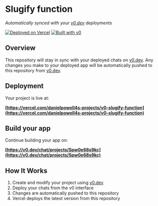 # Slugify function

*Automatically synced with your [v0.dev](https://v0.dev) deployments*

[![Deployed on Vercel](https://img.shields.io/badge/Deployed%20on-Vercel-black?style=for-the-badge&logo=vercel)](https://vercel.com/danielpowell4s-projects/v0-slugify-function)
[![Built with v0](https://img.shields.io/badge/Built%20with-v0.dev-black?style=for-the-badge)](https://v0.dev/chat/projects/Spw0e68s9kc)

## Overview

This repository will stay in sync with your deployed chats on [v0.dev](https://v0.dev).
Any changes you make to your deployed app will be automatically pushed to this repository from [v0.dev](https://v0.dev).

## Deployment

Your project is live at:

**[https://vercel.com/danielpowell4s-projects/v0-slugify-function](https://vercel.com/danielpowell4s-projects/v0-slugify-function)**

## Build your app

Continue building your app on:

**[https://v0.dev/chat/projects/Spw0e68s9kc](https://v0.dev/chat/projects/Spw0e68s9kc)**

## How It Works

1. Create and modify your project using [v0.dev](https://v0.dev)
2. Deploy your chats from the v0 interface
3. Changes are automatically pushed to this repository
4. Vercel deploys the latest version from this repository
